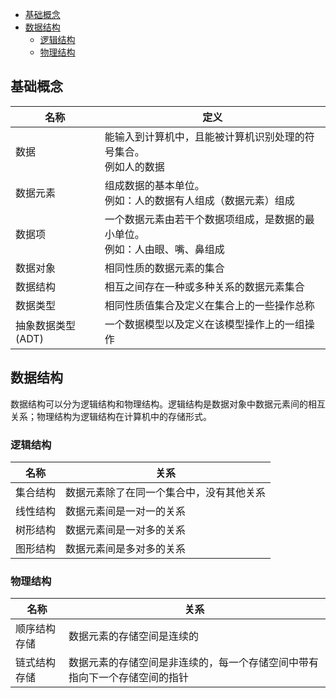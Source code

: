 
<!-- vim-markdown-toc GitLab -->

* [基础概念](#基础概念)
* [数据结构](#数据结构)
	* [逻辑结构](#逻辑结构)
	* [物理结构](#物理结构)

<!-- vim-markdown-toc -->

## 基础概念

| 名称              | 定义                                                                           |
|-------------------|--------------------------------------------------------------------------------|
| 数据              | 能输入到计算机中，且能被计算机识别处理的符号集合。<br>例如人的数据             |
| 数据元素          | 组成数据的基本单位。<br>例如：人的数据有人组成（数据元素）组成                 |
| 数据项            | 一个数据元素由若干个数据项组成，是数据的最小单位。<br>例如：人由眼、嘴、鼻组成 |
| 数据对象          | 相同性质的数据元素的集合                                                       |
| 数据结构          | 相互之间存在一种或多种关系的数据元素集合                                       |
| 数据类型          | 相同性质值集合及定义在集合上的一些操作总称                                     |
| 抽象数据类型(ADT) | 一个数据模型以及定义在该模型操作上的一组操作                                   |

## 数据结构

数据结构可以分为逻辑结构和物理结构。逻辑结构是数据对象中数据元素间的相互关系；物理结构为逻辑结构在计算机中的存储形式。

### 逻辑结构

| 名称     | 关系                                     |
|----------|------------------------------------------|
| 集合结构 | 数据元素除了在同一个集合中，没有其他关系 |
| 线性结构 | 数据元素间是一对一的关系                 |
| 树形结构 | 数据元素间是一对多的关系                 |
| 图形结构 | 数据元素间是多对多的关系                 |

### 物理结构

| 名称         | 关系                                                                       |
|--------------|----------------------------------------------------------------------------|
| 顺序结构存储 | 数据元素的存储空间是连续的                                                 |
| 链式结构存储 | 数据元素的存储空间是非连续的，每一个存储空间中带有指向下一个存储空间的指针 |
